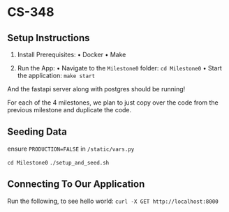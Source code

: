 # CS-348

## Setup Instructions
1.	Install Prerequisites:
	•	Docker
	•	Make

2.	Run the App:
	•	Navigate to the `Milestone0` folder:
        `cd Milestone0`
    •	Start the application:
        `make start`
    
And the fastapi server along with postgres should be running!

For each of the 4 milestones, we plan to just copy over the code from the previous milestone and duplicate the code.


## Seeding Data

ensure `PRODUCTION=FALSE` in `/static/vars.py`

`cd Milestone0`
`./setup_and_seed.sh`

## Connecting To Our Application

Run the following, to see hello world:
`curl -X GET http://localhost:8000`
